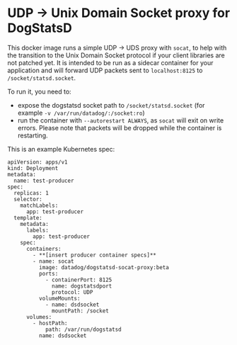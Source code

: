 # UDP -> Unix Domain Socket proxy for DogStatsD

This docker image runs a simple UDP -> UDS proxy with `socat`, to help with the transition to the Unix Domain Socket protocol if your client libraries are not patched yet. It is intended to be run as a sidecar container for your application and will forward UDP packets sent to `localhost:8125` to `/socket/statsd.socket`.

To run it, you need to:

  - expose the dogstatsd socket path to `/socket/statsd.socket` (for example `-v /var/run/datadog/:/socket:ro`)
  - run the container with `--autorestart ALWAYS`, as `socat` will exit on write errors. Please note that packets will be dropped while the container is restarting.

This is an example Kubernetes spec:

```
apiVersion: apps/v1
kind: Deployment
metadata:
  name: test-producer
spec:
  replicas: 1
  selector:
    matchLabels:
      app: test-producer
  template:
    metadata:
      labels:
        app: test-producer
    spec:
      containers:
        - **[insert producer container specs]**
        - name: socat
          image: datadog/dogstatsd-socat-proxy:beta
          ports:
            - containerPort: 8125
              name: dogstatsdport
              protocol: UDP
          volumeMounts:
            - name: dsdsocket
              mountPath: /socket
      volumes:
        - hostPath:
            path: /var/run/dogstatsd
          name: dsdsocket
```
